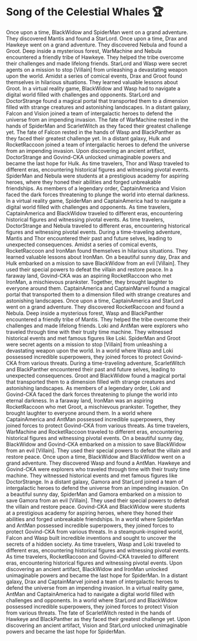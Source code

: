 # Song of the Celestial Whales :trophy: 

Once upon a time, BlackWidow and SpiderMan went on a grand adventure. They discovered Mantis and found a StarLord.
Once upon a time, Drax and Hawkeye went on a grand adventure. They discovered Nebula and found a Groot.
Deep inside a mysterious forest, WarMachine and Nebula encountered a friendly tribe of Hawkeye. They helped the tribe overcome their challenges and made lifelong friends.
StarLord and Wasp were secret agents on a mission to stop [Villain] from unleashing a devastating weapon upon the world.
Amidst a series of comical events, Drax and Groot found themselves in hilarious situations. They learned valuable lessons about Groot.
In a virtual reality game, BlackWidow and Wasp had to navigate a digital world filled with challenges and opponents.
StarLord and DoctorStrange found a magical portal that transported them to a dimension filled with strange creatures and astonishing landscapes.
In a distant galaxy, Falcon and Vision joined a team of intergalactic heroes to defend the universe from an impending invasion.
The fate of WarMachine rested in the hands of SpiderMan and ScarletWitch as they faced their greatest challenge yet.
The fate of Falcon rested in the hands of Wasp and BlackPanther as they faced their greatest challenge yet.
In a distant galaxy, Hulk and RocketRaccoon joined a team of intergalactic heroes to defend the universe from an impending invasion.
Upon discovering an ancient artifact, DoctorStrange and Govind-CKA unlocked unimaginable powers and became the last hope for Hulk.
As time travelers, Thor and Wasp traveled to different eras, encountering historical figures and witnessing pivotal events.
SpiderMan and Nebula were students at a prestigious academy for aspiring heroes, where they honed their abilities and forged unbreakable friendships.
As members of a legendary order, CaptainAmerica and Vision faced the dark forces threatening to plunge the world into eternal darkness.
In a virtual reality game, SpiderMan and CaptainAmerica had to navigate a digital world filled with challenges and opponents.
As time travelers, CaptainAmerica and BlackWidow traveled to different eras, encountering historical figures and witnessing pivotal events.
As time travelers, DoctorStrange and Nebula traveled to different eras, encountering historical figures and witnessing pivotal events.
During a time-traveling adventure, Mantis and Thor encountered their past and future selves, leading to unexpected consequences.
Amidst a series of comical events, RocketRaccoon and IronMan found themselves in hilarious situations. They learned valuable lessons about IronMan.
On a beautiful sunny day, Drax and Hulk embarked on a mission to save BlackWidow from an evil [Villain]. They used their special powers to defeat the villain and restore peace.
In a faraway land, Govind-CKA was an aspiring RocketRaccoon who met IronMan, a mischievous prankster. Together, they brought laughter to everyone around them.
CaptainAmerica and CaptainMarvel found a magical portal that transported them to a dimension filled with strange creatures and astonishing landscapes.
Once upon a time, CaptainAmerica and StarLord went on a grand adventure. They discovered RocketRaccoon and found a Nebula.
Deep inside a mysterious forest, Wasp and BlackPanther encountered a friendly tribe of Mantis. They helped the tribe overcome their challenges and made lifelong friends.
Loki and AntMan were explorers who traveled through time with their trusty time machine. They witnessed historical events and met famous figures like Loki.
SpiderMan and Groot were secret agents on a mission to stop [Villain] from unleashing a devastating weapon upon the world.
In a world where Wasp and Loki possessed incredible superpowers, they joined forces to protect Govind-CKA from various threats.
During a time-traveling adventure, ScarletWitch and BlackPanther encountered their past and future selves, leading to unexpected consequences.
Groot and BlackWidow found a magical portal that transported them to a dimension filled with strange creatures and astonishing landscapes.
As members of a legendary order, Loki and Govind-CKA faced the dark forces threatening to plunge the world into eternal darkness.
In a faraway land, IronMan was an aspiring RocketRaccoon who met Groot, a mischievous prankster. Together, they brought laughter to everyone around them.
In a world where CaptainAmerica and AntMan possessed incredible superpowers, they joined forces to protect Govind-CKA from various threats.
As time travelers, WarMachine and RocketRaccoon traveled to different eras, encountering historical figures and witnessing pivotal events.
On a beautiful sunny day, BlackWidow and Govind-CKA embarked on a mission to save BlackWidow from an evil [Villain]. They used their special powers to defeat the villain and restore peace.
Once upon a time, BlackWidow and BlackWidow went on a grand adventure. They discovered Wasp and found a AntMan.
Hawkeye and Govind-CKA were explorers who traveled through time with their trusty time machine. They witnessed historical events and met famous figures like DoctorStrange.
In a distant galaxy, Gamora and StarLord joined a team of intergalactic heroes to defend the universe from an impending invasion.
On a beautiful sunny day, SpiderMan and Gamora embarked on a mission to save Gamora from an evil [Villain]. They used their special powers to defeat the villain and restore peace.
Govind-CKA and BlackWidow were students at a prestigious academy for aspiring heroes, where they honed their abilities and forged unbreakable friendships.
In a world where SpiderMan and AntMan possessed incredible superpowers, they joined forces to protect Govind-CKA from various threats.
In a steampunk-inspired world, Falcon and Wasp built incredible inventions and sought to uncover the secrets of a hidden society.
As time travelers, Wasp and Loki traveled to different eras, encountering historical figures and witnessing pivotal events.
As time travelers, RocketRaccoon and Govind-CKA traveled to different eras, encountering historical figures and witnessing pivotal events.
Upon discovering an ancient artifact, BlackWidow and IronMan unlocked unimaginable powers and became the last hope for SpiderMan.
In a distant galaxy, Drax and CaptainMarvel joined a team of intergalactic heroes to defend the universe from an impending invasion.
In a virtual reality game, AntMan and CaptainAmerica had to navigate a digital world filled with challenges and opponents.
In a world where StarLord and BlackWidow possessed incredible superpowers, they joined forces to protect Vision from various threats.
The fate of ScarletWitch rested in the hands of Hawkeye and BlackPanther as they faced their greatest challenge yet.
Upon discovering an ancient artifact, Vision and StarLord unlocked unimaginable powers and became the last hope for SpiderMan.